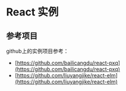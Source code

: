 # React 实例



## 参考项目

github上的实例项目参考：

- [https://github.com/bailicangdu/react-pxq](https://github.com/bailicangdu/react-pxq)
- [https://github.com/liuyangjike/react-elm](https://github.com/liuyangjike/react-elm)



